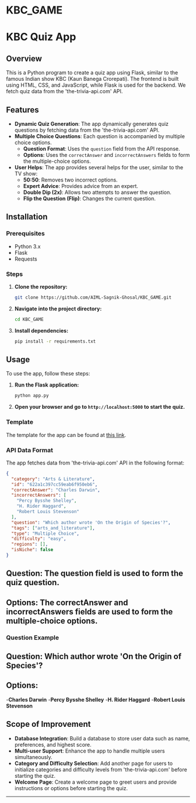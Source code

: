 # KBC_GAME
# KBC Quiz App

## Overview
This is a Python program to create a quiz app using Flask, similar to the famous Indian show KBC (Kaun Banega Crorepati). The frontend is built using HTML, CSS, and JavaScript, while Flask is used for the backend. We fetch quiz data from the 'the-trivia-api.com' API.

## Features
- **Dynamic Quiz Generation**: The app dynamically generates quiz questions by fetching data from the 'the-trivia-api.com' API. 
- **Multiple Choice Questions**: Each question is accompanied by multiple choice options.
  - **Question Format**: Uses the `question` field from the API response.
  - **Options**: Uses the `correctAnswer` and `incorrectAnswers` fields to form the multiple-choice options.
- **User Helps**: The app provides several helps for the user, similar to the TV show:
  - **50:50**: Removes two incorrect options.
  - **Expert Advice**: Provides advice from an expert.
  - **Double Dip (2x)**: Allows two attempts to answer the question.
  - **Flip the Question (Flip)**: Changes the current question.

## Installation

### Prerequisites
- Python 3.x
- Flask
- Requests

### Steps
1. **Clone the repository:**
    ```sh
    git clone https://github.com/AIML-Sagnik-Ghosal/KBC_GAME.git
    ```
2. **Navigate into the project directory:**
    ```sh
    cd KBC_GAME
    ```
3. **Install dependencies:**
    ```sh
    pip install -r requirements.txt
    ```

## Usage
To use the app, follow these steps:

1. **Run the Flask application:**
    ```sh
    python app.py
    ```
2. **Open your browser and go to `http://localhost:5000` to start the quiz.**

### Template
The template for the app can be found at [this link](https://codepen.io/21_Sagnik-Ghosal/pen/RwmzvRg).

### API Data Format
The app fetches data from 'the-trivia-api.com' API in the following format:
```json
{
  "category": "Arts & Literature",
  "id": "622a1c397cc59eab6f950eb6",
  "correctAnswer": "Charles Darwin",
  "incorrectAnswers": [
    "Percy Bysshe Shelley",
    "H. Rider Haggard",
    "Robert Louis Stevenson"
  ],
  "question": "Which author wrote 'On the Origin of Species'?",
  "tags": ["arts_and_literature"],
  "type": "Multiple Choice",
  "difficulty": "easy",
  "regions": [],
  "isNiche": false
}
```
## Question: The question field is used to form the quiz question.
## Options: The correctAnswer and incorrectAnswers fields are used to form the multiple-choice options.

### Question Example
## Question: Which author wrote 'On the Origin of Species'?
## Options:
-**Charles Darwin**
-**Percy Bysshe Shelley**
-**H. Rider Haggard**
-**Robert Louis Stevenson**

## Scope of Improvement
- **Database Integration**: Build a database to store user data such as name, preferences, and highest score.
- **Multi-user Support**: Enhance the app to handle multiple users simultaneously.
- **Category and Difficulty Selection**: Add another page for users to initialize categories and difficulty levels from 'the-trivia-api.com' before starting the quiz.
- **Welcome Page**: Create a welcome page to greet users and provide instructions or options before starting the quiz.
---
